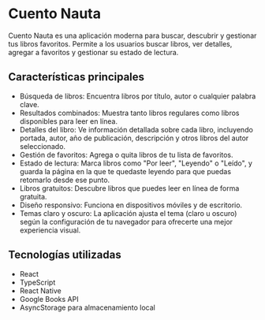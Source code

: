 # Cuento Nauta

Cuento Nauta es una aplicación moderna para buscar, descubrir y gestionar tus libros favoritos. Permite a los usuarios buscar libros, ver detalles, agregar a favoritos y gestionar su estado de lectura.

## Características principales

- Búsqueda de libros: Encuentra libros por título, autor o cualquier palabra clave.
- Resultados combinados: Muestra tanto libros regulares como libros disponibles para leer en línea.
- Detalles del libro: Ve información detallada sobre cada libro, incluyendo portada, autor, año de publicación, descripción y otros libros del autor seleccionado.
- Gestión de favoritos: Agrega o quita libros de tu lista de favoritos.
- Estado de lectura: Marca libros como "Por leer", "Leyendo" o "Leído", y guarda la página en la que te quedaste leyendo para que puedas retomarlo desde ese punto.
- Libros gratuitos: Descubre libros que puedes leer en línea de forma gratuita.
- Diseño responsivo: Funciona en dispositivos móviles y de escritorio.
- Temas claro y oscuro: La aplicación ajusta el tema (claro u oscuro) según la configuración de tu navegador para ofrecerte una mejor experiencia visual.

## Tecnologías utilizadas

- React
- TypeScript
- React Native
- Google Books API
- AsyncStorage para almacenamiento local
